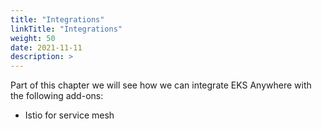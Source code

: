```yaml
---
title: "Integrations"
linkTitle: "Integrations"
weight: 50
date: 2021-11-11
description: >  
---
```


Part of this chapter we will see how we can integrate EKS Anywhere with the following add-ons:

* Istio for service mesh
